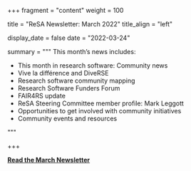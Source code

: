 +++ 
fragment = "content" 
weight = 100

title = "ReSA Newsletter: March 2022" 
title_align = "left"

display_date = false 
date = "2022-03-24"

summary = """ 
This month’s news includes:

* This month in research software: Community news
* Vive la différence and DiveRSE
* Research software community mapping
* Research Software Funders Forum
* FAIR4RS update
* ReSA Steering Committee member profile: Mark Leggott
* Opportunities to get involved with community initiatives
* Community events and resources

"""

+++

**[Read the March Newsletter](https://preview.mailerlite.io/preview/778129/emails/114350142587405448)**
